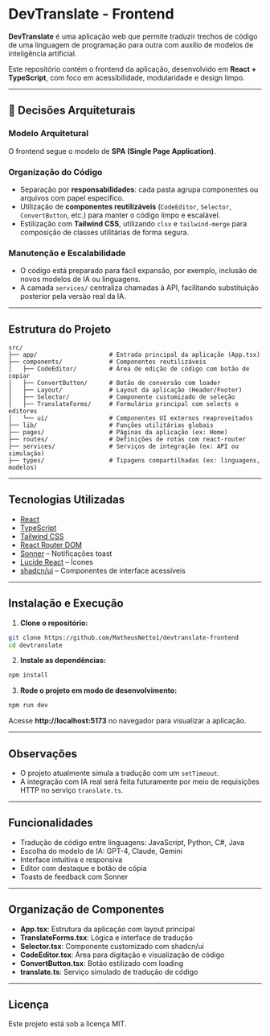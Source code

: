 # DevTranslate - Frontend

**DevTranslate** é uma aplicação web que permite traduzir trechos de código de uma linguagem de programação para outra com auxílio de modelos de inteligência artificial.

Este repositório contém o frontend da aplicação, desenvolvido em **React + TypeScript**, com foco em acessibilidade, modularidade e design limpo.

---

## 🧱 Decisões Arquiteturais

### Modelo Arquitetural

O frontend segue o modelo de **SPA (Single Page Application)**.

### Organização do Código

- Separação por **responsabilidades**: cada pasta agrupa componentes ou arquivos com papel específico.
- Utilização de **componentes reutilizáveis** (`CodeEditor`, `Selector`, `ConvertButton`, etc.) para manter o código limpo e escalável.
- Estilização com **Tailwind CSS**, utilizando `clsx` e `tailwind-merge` para composição de classes utilitárias de forma segura.

### Manutenção e Escalabilidade

- O código está preparado para fácil expansão, por exemplo, inclusão de novos modelos de IA ou linguagens.
- A camada `services/` centraliza chamadas à API, facilitando substituição posterior pela versão real da IA.

---

## Estrutura do Projeto

```
src/
├── app/                    # Entrada principal da aplicação (App.tsx)
├── components/             # Componentes reutilizáveis
│   ├── CodeEditor/         # Área de edição de código com botão de copiar
│   ├── ConvertButton/      # Botão de conversão com loader
│   ├── Layout/             # Layout da aplicação (Header/Footer)
│   ├── Selector/           # Componente customizado de seleção
│   ├── TranslateForms/     # Formulário principal com selects e editores
│   └── ui/                 # Componentes UI externos reaproveitados
├── lib/                    # Funções utilitárias globais
├── pages/                  # Páginas da aplicação (ex: Home)
├── routes/                 # Definições de rotas com react-router
├── services/               # Serviços de integração (ex: API ou simulação)
├── types/                  # Tipagens compartilhadas (ex: linguagens, modelos)
```

---

## Tecnologias Utilizadas

- [React](https://reactjs.org/)
- [TypeScript](https://www.typescriptlang.org/)
- [Tailwind CSS](https://tailwindcss.com/)
- [React Router DOM](https://reactrouter.com/)
- [Sonner](https://sonner.emilkowal.dev/) – Notificações toast
- [Lucide React](https://lucide.dev/) – Ícones
- [shadcn/ui](https://ui.shadcn.com/) – Componentes de interface acessíveis

---

## Instalação e Execução

1. **Clone o repositório:**

```bash
git clone https://github.com/MatheusNetto1/devtranslate-frontend
cd devtranslate
```

2. **Instale as dependências:**

```bash
npm install
```

3. **Rode o projeto em modo de desenvolvimento:**

```bash
npm run dev
```
Acesse **http://localhost:5173** no navegador para visualizar a aplicação.

---

## Observações

- O projeto atualmente simula a tradução com um `setTimeout`.
- A integração com IA real será feita futuramente por meio de requisições HTTP no serviço `translate.ts`.

---

## Funcionalidades

- Tradução de código entre linguagens: JavaScript, Python, C#, Java
- Escolha do modelo de IA: GPT-4, Claude, Gemini
- Interface intuitiva e responsiva
- Editor com destaque e botão de cópia
- Toasts de feedback com Sonner

---

## Organização de Componentes

- **App.tsx**: Estrutura da aplicação com layout principal
- **TranslateForms.tsx**: Lógica e interface de tradução
- **Selector.tsx**: Componente customizado com shadcn/ui
- **CodeEditor.tsx**: Área para digitação e visualização de código
- **ConvertButton.tsx**: Botão estilizado com loading
- **translate.ts**: Serviço simulado de tradução de código

---

## Licença

Este projeto está sob a licença MIT.